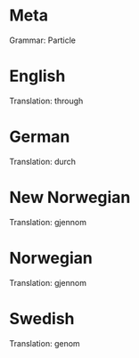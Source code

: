 Meta
====

Grammar: Particle



English
=======

Translation: through



German
======

Translation: durch



New Norwegian
=============

Translation: gjennom



Norwegian
=========

Translation: gjennom



Swedish
=======

Translation: genom
